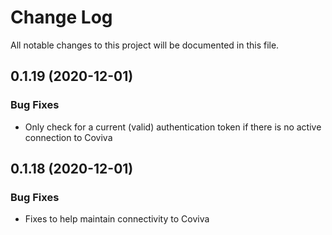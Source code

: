 # Change Log

All notable changes to this project will be documented in this file.

## 0.1.19 (2020-12-01)

### Bug Fixes

* Only check for a current (valid) authentication token if there is no active connection to Coviva

## 0.1.18 (2020-12-01)

### Bug Fixes

* Fixes to help maintain connectivity to Coviva


